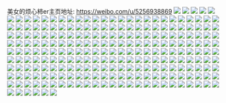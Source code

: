 美女的烦心柿er主页地址: https://weibo.com/u/5256938869 
![](https://wx4.sinaimg.cn/mw2000/005JLzWBly1h8or9qk1yvj30sg0pmtew.jpg) 
![](https://wx4.sinaimg.cn/mw2000/005JLzWBly1h8or9qthfpj30u00rkwh8.jpg) 
![](https://wx4.sinaimg.cn/mw2000/005JLzWBly1h8n65ew7ptj32c0340e82.jpg) 
![](https://wx4.sinaimg.cn/mw2000/005JLzWBly1h8n65grnntj31zp2tge82.jpg) 
![](https://wx4.sinaimg.cn/mw2000/005JLzWBly1h8n65ieukvj32c0340kjm.jpg) 
![](https://wx4.sinaimg.cn/mw2000/005JLzWBly1h8n65kijlhj32c0340u0x.jpg) 
![](https://wx4.sinaimg.cn/mw2000/005JLzWBly1h8n65llkcjj32c0340npd.jpg) 
![](https://wx4.sinaimg.cn/mw2000/005JLzWBgy1h8iob7r213j32c0340hdu.jpg) 
![](https://wx4.sinaimg.cn/mw2000/005JLzWBgy1h8iob2nddjj32c0340hdu.jpg) 
![](https://wx4.sinaimg.cn/mw2000/005JLzWBgy1h8iob4u5klj32c0340x6p.jpg) 
![](https://wx4.sinaimg.cn/mw2000/005JLzWBgy1h8ioazzk0xj32c0340kjm.jpg) 
![](https://wx4.sinaimg.cn/mw2000/005JLzWBgy1h8d2tx4i33j322o340x6p.jpg) 
![](https://wx4.sinaimg.cn/mw2000/005JLzWBgy1h8d2tsyqcfj319z19zh8k.jpg) 
![](https://wx4.sinaimg.cn/mw2000/005JLzWBgy1h8d2tvbtdcj322o33yqv7.jpg) 
![](https://wx4.sinaimg.cn/mw2000/005JLzWBgy1h8d2u4p0ftj322o340u0x.jpg) 
![](https://wx4.sinaimg.cn/mw2000/005JLzWBgy1h8d2u80vhwj31j01lz7wh.jpg) 
![](https://wx4.sinaimg.cn/mw2000/005JLzWBgy1h8d2u6ie6yj322o340x6p.jpg) 
![](https://wx4.sinaimg.cn/mw2000/005JLzWBly1h88f5zgnjuj30yi22okjl.jpg) 
![](https://wx4.sinaimg.cn/mw2000/005JLzWBly1h88f5hmocwj30yi22ou0x.jpg) 
![](https://wx4.sinaimg.cn/mw2000/005JLzWBly1h88f5y11t0j30yi22onpd.jpg) 
![](https://wx4.sinaimg.cn/mw2000/005JLzWBgy1h82h8b95nnj31o02801ky.jpg) 
![](https://wx4.sinaimg.cn/mw2000/005JLzWBgy1h82h8gd6ugj31sc2ds7wi.jpg) 
![](https://wx4.sinaimg.cn/mw2000/005JLzWBgy1h82h8d4nc5j31o02804qq.jpg) 
![](https://wx4.sinaimg.cn/mw2000/005JLzWBgy1h82h8eppc1j31o02807wi.jpg) 
![](https://wx4.sinaimg.cn/mw2000/005JLzWBgy1h82h89kjpjj31o0280hdu.jpg) 
![](https://wx4.sinaimg.cn/mw2000/005JLzWBgy1h7puonjyp9j32c0340u0y.jpg) 
![](https://wx4.sinaimg.cn/mw2000/005JLzWBgy1h7puotdo8fj32c033z4qr.jpg) 
![](https://wx4.sinaimg.cn/mw2000/005JLzWBgy1h7puoqzddpj32c0340u0y.jpg) 
![](https://wx4.sinaimg.cn/mw2000/005JLzWBgy1h7puouizk4j316o1kwau7.jpg) 
![](https://wx4.sinaimg.cn/mw2000/005JLzWBgy1h7puox7ja0j32c03407wj.jpg) 
![](https://wx4.sinaimg.cn/mw2000/005JLzWBgy1h7puojnuedj32c033z4qr.jpg) 
![](https://wx4.sinaimg.cn/mw2000/005JLzWBgy1h7puozowchj32c0340u0y.jpg) 
![](https://wx4.sinaimg.cn/mw2000/005JLzWBgy1h7puokztfyj30sg23u4qp.jpg) 
![](https://wx4.sinaimg.cn/mw2000/005JLzWBgy1h7pup2tub3j32c03401kz.jpg) 
![](https://wx4.sinaimg.cn/mw2000/005JLzWBly1h5fmaf1cp3j30om0wt0xx.jpg) 
![](https://wx4.sinaimg.cn/mw2000/005JLzWBly1h5fmapm49rj32c02c0npe.jpg) 
![](https://wx4.sinaimg.cn/mw2000/005JLzWBly1h3sg10m3jhj32c02c0e82.jpg) 
![](https://wx4.sinaimg.cn/mw2000/005JLzWBly1h3sg12k3z7j31sc1scnpd.jpg) 
![](https://wx4.sinaimg.cn/mw2000/005JLzWBly1h3sg15avldj31sc1qhb29.jpg) 
![](https://wx4.sinaimg.cn/mw2000/005JLzWBly1h3sg140c8zj31sc1sc4qq.jpg) 
![](https://wx4.sinaimg.cn/mw2000/005JLzWBly1h3sg172mdej31sc1sckjl.jpg) 
![](https://wx4.sinaimg.cn/mw2000/005JLzWBly1h3o2fku0bdj31ra1s4kjl.jpg) 
![](https://wx4.sinaimg.cn/mw2000/005JLzWBly1h3o2fpu1rhj31sc1scqv5.jpg) 
![](https://wx4.sinaimg.cn/mw2000/005JLzWBly1h3o2fuzppqj31sc1scnpd.jpg) 
![](https://wx4.sinaimg.cn/mw2000/005JLzWBly1h3o2fy5h39j31sc2dsx6p.jpg) 
![](https://wx4.sinaimg.cn/mw2000/005JLzWBly1h3o2gd0st7j31px1q3hdt.jpg) 
![](https://wx4.sinaimg.cn/mw2000/005JLzWBly1h3o2g6qqylj31sc1scqv5.jpg) 
![](https://wx4.sinaimg.cn/mw2000/005JLzWBly1h3o2feh3xcj32c02c0npd.jpg) 
![](https://wx4.sinaimg.cn/mw2000/005JLzWBly1h3o2gr515wj31xr2nbhdu.jpg) 
![](https://wx4.sinaimg.cn/mw2000/005JLzWBly1h3o2geawtuj319o19yh1q.jpg) 
![](https://wx4.sinaimg.cn/mw2000/005JLzWBly1h3jhy2ucx5j30u0140wl2.jpg) 
![](https://wx4.sinaimg.cn/mw2000/005JLzWBly1h3jhy3aedhj30u0140jyr.jpg) 
![](https://wx4.sinaimg.cn/mw2000/005JLzWBly1h3jf8bwbojj32402404qp.jpg) 
![](https://wx4.sinaimg.cn/mw2000/005JLzWBgy1h3cgx2kt7vj32tc240qv5.jpg) 
![](https://wx4.sinaimg.cn/mw2000/005JLzWBgy1h3cgx4e42oj30ps1i3u0x.jpg) 
![](https://wx4.sinaimg.cn/mw2000/005JLzWBgy1h38xx57xgxj33s03s0b29.jpg) 
![](https://wx4.sinaimg.cn/mw2000/005JLzWBgy1h38xxhgt90j33s03s0qv6.jpg) 
![](https://wx4.sinaimg.cn/mw2000/005JLzWBgy1h315ie192hj30u01uok0m.jpg) 
![](https://wx4.sinaimg.cn/mw2000/005JLzWBgy1h30z1tp27qj30tc0fl0vc.jpg) 
![](https://wx4.sinaimg.cn/mw2000/005JLzWBly1h2r0l4guyzj32402tcb2b.jpg) 
![](https://wx4.sinaimg.cn/mw2000/005JLzWBgy1h2p8suv3j6j30u00c0q66.jpg) 
![](https://wx4.sinaimg.cn/mw2000/005JLzWBgy1h2p1c7dsz6j32402tcnpd.jpg) 
![](https://wx4.sinaimg.cn/mw2000/005JLzWBgy1h2njvl8jr7j32402tchdt.jpg) 
![](https://wx4.sinaimg.cn/mw2000/005JLzWBgy1h2n1wy3i68j30u01uok4r.jpg) 
![](https://wx4.sinaimg.cn/mw2000/005JLzWBgy1h2kvmtihd3j30jg0jg75o.jpg) 
![](https://wx4.sinaimg.cn/mw2000/005JLzWBgy1h2iiodgmg1j32402tce81.jpg) 
![](https://wx4.sinaimg.cn/mw2000/005JLzWBgy1h2b6cwyibvj30u00xzqhe.jpg) 
![](https://wx4.sinaimg.cn/mw2000/005JLzWBgy1h2b6cxcu5kj30u00t2dm8.jpg) 
![](https://wx4.sinaimg.cn/mw2000/005JLzWBgy1h2b6cxp50ej30u00jn0wu.jpg) 
![](https://wx4.sinaimg.cn/mw2000/005JLzWBly1h2ajfbnzqjj33ne2qk1ky.jpg) 
![](https://wx4.sinaimg.cn/mw2000/005JLzWBly1h2ajfc5lz2j31hc0o0qbg.jpg) 
![](https://wx4.sinaimg.cn/mw2000/005JLzWBly1h2ajfdln4pj33ne2qkx6p.jpg) 
![](https://wx4.sinaimg.cn/mw2000/005JLzWBgy1h26i78toi5j30u015m0wg.jpg) 
![](https://wx4.sinaimg.cn/mw2000/005JLzWBgy1h25c0dulkrj31oh1yfx4i.jpg) 
![](https://wx4.sinaimg.cn/mw2000/005JLzWBgy1h24or62anaj30u00dqjwf.jpg) 
![](https://wx4.sinaimg.cn/mw2000/005JLzWBgy1h22z773ct2j328n2zjb2a.jpg) 
![](https://wx4.sinaimg.cn/mw2000/005JLzWBgy1h22z7ce0hwj32c02w64qr.jpg) 
![](https://wx4.sinaimg.cn/mw2000/005JLzWBgy1h22z794eakj327u33ze82.jpg) 
![](https://wx4.sinaimg.cn/mw2000/005JLzWBly1h20yzaegq9j30u01ofn7m.jpg) 
![](https://wx4.sinaimg.cn/mw2000/005JLzWBly1h20z4lin2lj30go0gojs7.jpg) 
![](https://wx4.sinaimg.cn/mw2000/005JLzWBgy1h1zi4nf0z2j31sc1scb29.jpg) 
![](https://wx4.sinaimg.cn/mw2000/005JLzWBgy1h1zi4d7bz3j33402c0qv6.jpg) 
![](https://wx4.sinaimg.cn/mw2000/005JLzWBgy1h1zi4pp5rtj31qw1sc7wh.jpg) 
![](https://wx4.sinaimg.cn/mw2000/005JLzWBgy1h1zi4fnk3ej31kw1i6u0p.jpg) 
![](https://wx4.sinaimg.cn/mw2000/005JLzWBgy1h1zi4sxc1wj32c02c07wi.jpg) 
![](https://wx4.sinaimg.cn/mw2000/005JLzWBgy1h1zi4ihem3j32bw2cl7wi.jpg) 
![](https://wx4.sinaimg.cn/mw2000/005JLzWBgy1h1zi4lm40ej32c02c04qq.jpg) 
![](https://wx4.sinaimg.cn/mw2000/005JLzWBgy1h1zi4wsrnfj32c02c0b2a.jpg) 
![](https://wx4.sinaimg.cn/mw2000/005JLzWBgy1h1zi4xaolxj31290o0jxx.jpg) 
![](https://wx4.sinaimg.cn/mw2000/005JLzWBgy1h1zi4y1cqdj30u01uogvo.jpg) 
![](https://wx4.sinaimg.cn/mw2000/005JLzWBgy1h1vduu9ai4j3240240kjl.jpg) 
![](https://wx4.sinaimg.cn/mw2000/005JLzWBgy1h1p6pa3vgoj30u00ju78a.jpg) 
![](https://wx4.sinaimg.cn/mw2000/005JLzWBgy1h1nccvrhe2j30u00yijys.jpg) 
![](https://wx4.sinaimg.cn/mw2000/005JLzWBgy1h1nccw551kj30u00t0afd.jpg) 
![](https://wx4.sinaimg.cn/mw2000/005JLzWBgy1h1nccwhvcij30su1f9dl4.jpg) 
![](https://wx4.sinaimg.cn/mw2000/005JLzWBgy1h1mxowju9hj30sg15l46i.jpg) 
![](https://wx4.sinaimg.cn/mw2000/005JLzWBgy1h1mxowt169j30ey08ttae.jpg) 
![](https://wx4.sinaimg.cn/mw2000/005JLzWBgy1h1lmpgsb20j30u013zwl1.jpg) 
![](https://wx4.sinaimg.cn/mw2000/005JLzWBgy1h1lmpkjg3rj32402tckjp.jpg) 
![](https://wx4.sinaimg.cn/mw2000/005JLzWBgy1h1knl8p3i0j30sg1ojh22.jpg) 
![](https://wx4.sinaimg.cn/mw2000/005JLzWBgy1h1knlj642xj32402tcnpj.jpg) 
![](https://wx4.sinaimg.cn/mw2000/005JLzWBgy1h1knlqa2efj32402tce86.jpg) 
![](https://wx4.sinaimg.cn/mw2000/005JLzWBgy1h1knlbq7k8j3240240e81.jpg) 
![](https://wx4.sinaimg.cn/mw2000/005JLzWBgy1h1euhzea62j30n00a5jsq.jpg) 
![](https://wx4.sinaimg.cn/mw2000/005JLzWBgy1h1942n6d6oj30u00k3dne.jpg) 
![](https://wx4.sinaimg.cn/mw2000/005JLzWBgy1h17ss2diq8j3240240e81.jpg) 
![](https://wx4.sinaimg.cn/mw2000/005JLzWBgy1h16z15tmkwj30u00gb3zk.jpg) 
![](https://wx4.sinaimg.cn/mw2000/005JLzWBgy1h0znuo08m1j30q60yaqcn.jpg) 
![](https://wx4.sinaimg.cn/mw2000/005JLzWBgy1h0275qt3cej33s03s0b2b.jpg) 
![](https://wx4.sinaimg.cn/mw2000/005JLzWBgy1gzxluhuzvrj30u01lbqdd.jpg) 
![](https://wx4.sinaimg.cn/mw2000/005JLzWBly1gzc57qby0yj30u008tacc.jpg) 
![](https://wx4.sinaimg.cn/mw2000/005JLzWBly1gzay10ah0gj32c02c0u0x.jpg) 
![](https://wx4.sinaimg.cn/mw2000/005JLzWBly1gzay0kibg0j30sg2dzb29.jpg) 
![](https://wx4.sinaimg.cn/mw2000/005JLzWBly1gzay0ndyasj32c02c0x6p.jpg) 
![](https://wx4.sinaimg.cn/mw2000/005JLzWBly1gzay0ljczcj30sg1kwqjs.jpg) 
![](https://wx4.sinaimg.cn/mw2000/005JLzWBly1gzay0to1t2j32c02c04qq.jpg) 
![](https://wx4.sinaimg.cn/mw2000/005JLzWBly1gzay0q7m8kj31sc1scnpd.jpg) 
![](https://wx4.sinaimg.cn/mw2000/005JLzWBly1gzay0xe8jpj32c02c0e82.jpg) 
![](https://wx4.sinaimg.cn/mw2000/005JLzWBly1gzay13fvq7j32c02c01ky.jpg) 
![](https://wx4.sinaimg.cn/mw2000/005JLzWBly1gzay15ytywj32c02c07wi.jpg) 
![](https://wx4.sinaimg.cn/mw2000/005JLzWBly1gzay18b4g5j32c02c0u0y.jpg) 
![](https://wx4.sinaimg.cn/mw2000/005JLzWBly1gzay1ann84j32c02c0hdu.jpg) 
![](https://wx4.sinaimg.cn/mw2000/005JLzWBly1gz9se7xc8bj32c02c07wh.jpg) 
![](https://wx4.sinaimg.cn/mw2000/005JLzWBly1gz9se9h9caj32c02c0tuu.jpg) 
![](https://wx4.sinaimg.cn/mw2000/005JLzWBly1gz9se8x413j3213213e81.jpg) 
![](https://wx4.sinaimg.cn/mw2000/005JLzWBly1gz9se9xj1fj32c02c0nnz.jpg) 
![](https://wx4.sinaimg.cn/mw2000/005JLzWBly1gz9sedwff0j32c02c04qq.jpg) 
![](https://wx4.sinaimg.cn/mw2000/005JLzWBly1gz9seak6hpj31o01jstxz.jpg) 
![](https://wx4.sinaimg.cn/mw2000/005JLzWBly1gz9seco5pvj32c02c04qq.jpg) 
![](https://wx4.sinaimg.cn/mw2000/005JLzWBly1gz9seb9anrj31mh1l3kia.jpg) 
![](https://wx4.sinaimg.cn/mw2000/005JLzWBly1gz9seeqv72j32c02c0hdt.jpg) 
![](https://wx4.sinaimg.cn/mw2000/005JLzWBly1gz86gc8x0wj32c02zpqv6.jpg) 
![](https://wx4.sinaimg.cn/mw2000/005JLzWBly1gz86ggyn80j32c02c0qv5.jpg) 
![](https://wx4.sinaimg.cn/mw2000/005JLzWBly1gz86gfl2tzj32c03401ky.jpg) 
![](https://wx4.sinaimg.cn/mw2000/005JLzWBly1gz86gismivj31sc1sc7wh.jpg) 
![](https://wx4.sinaimg.cn/mw2000/005JLzWBly1gz86gqwu2dj32c02c0u0x.jpg) 
![](https://wx4.sinaimg.cn/mw2000/005JLzWBly1gz86gl47tyj30vc15s7gl.jpg) 
![](https://wx4.sinaimg.cn/mw2000/005JLzWBly1gz86glvaszj30vc15s48s.jpg) 
![](https://wx4.sinaimg.cn/mw2000/005JLzWBly1gz86gu1vf2j32c02c07wh.jpg) 
![](https://wx4.sinaimg.cn/mw2000/005JLzWBly1gz86gs4uohj30vc15sn8f.jpg) 
![](https://wx4.sinaimg.cn/mw2000/005JLzWBly1gz68ayv6b8j30u01gbzz6.jpg) 
![](https://wx4.sinaimg.cn/mw2000/005JLzWBly1gz68azf3o2j30u00ty11y.jpg) 
![](https://wx4.sinaimg.cn/mw2000/005JLzWBly1gz68b0lkbwj30u01gfqgj.jpg) 
![](https://wx4.sinaimg.cn/mw2000/005JLzWBly1gz68b15qbgj30u00tywmf.jpg) 
![](https://wx4.sinaimg.cn/mw2000/005JLzWBly1gz3ilruzffj31kw1kw4qp.jpg) 
![](https://wx4.sinaimg.cn/mw2000/005JLzWBly1gz3im50cr2j31kw1kw1kx.jpg) 
![](https://wx4.sinaimg.cn/mw2000/005JLzWBly1gz3ilu27tpj31kw1kw7wh.jpg) 
![](https://wx4.sinaimg.cn/mw2000/005JLzWBly1gz3im9188uj320m243qv5.jpg) 
![](https://wx4.sinaimg.cn/mw2000/005JLzWBly1gz3ime0h03j32c02c0e81.jpg) 
![](https://wx4.sinaimg.cn/mw2000/005JLzWBly1gz3imlt6eij31sc2ackjl.jpg) 
![](https://wx4.sinaimg.cn/mw2000/005JLzWBly1gz3imnnkbtj31sc2dskjl.jpg) 
![](https://wx4.sinaimg.cn/mw2000/005JLzWBly1gz3imq0j0tj30sg1kwww7.jpg) 
![](https://wx4.sinaimg.cn/mw2000/005JLzWBly1gz3ilyx5pcj31kw1kw1kx.jpg) 
![](https://wx4.sinaimg.cn/mw2000/005JLzWBly1gz1n79la62j30zg0zg7c7.jpg) 
![](https://wx4.sinaimg.cn/mw2000/005JLzWBly1gz1n7dzj74j31ei1einf3.jpg) 
![](https://wx4.sinaimg.cn/mw2000/005JLzWBly1gz1n7bos2wj30zg0zg469.jpg) 
![](https://wx4.sinaimg.cn/mw2000/005JLzWBly1gz1n7cb7nqj30zg0zgtg9.jpg) 
![](https://wx4.sinaimg.cn/mw2000/005JLzWBly1gz1n7gbj30j30u0190woo.jpg) 
![](https://wx4.sinaimg.cn/mw2000/005JLzWBly1gz1n7elp0fj30zg0zgaew.jpg) 
![](https://wx4.sinaimg.cn/mw2000/005JLzWBly1gz1n7nblsqj32c02c0hdt.jpg) 
![](https://wx4.sinaimg.cn/mw2000/005JLzWBly1gz1n7aeyunj30zg0zgthd.jpg) 
![](https://wx4.sinaimg.cn/mw2000/005JLzWBly1gz1n7sl5pcj31101dcdxt.jpg) 
![](https://wx4.sinaimg.cn/mw2000/005JLzWBly1gyyaok759kj32671l27wh.jpg) 
![](https://wx4.sinaimg.cn/mw2000/005JLzWBly1gyyaoixcnzj32402tcnpd.jpg) 
![](https://wx4.sinaimg.cn/mw2000/005JLzWBly1gyyaoo4p3yj323z23zb29.jpg) 
![](https://wx4.sinaimg.cn/mw2000/005JLzWBly1gyyaopuxnoj3240240qv6.jpg) 
![](https://wx4.sinaimg.cn/mw2000/005JLzWBly1gyyaorf95pj3240240b29.jpg) 
![](https://wx4.sinaimg.cn/mw2000/005JLzWBly1gyvif9xo40j30u01eywqm.jpg) 
![](https://wx4.sinaimg.cn/mw2000/005JLzWBly1gyvif8hmqwj30u01hcqak.jpg) 
![](https://wx4.sinaimg.cn/mw2000/005JLzWBly1gyvifaxv1fj30tp1ddqec.jpg) 
![](https://wx4.sinaimg.cn/mw2000/005JLzWBly1gyvifckfcqj30u01hcna5.jpg) 
![](https://wx4.sinaimg.cn/mw2000/005JLzWBly1gyqtfyhzj0j31sb2drb2a.jpg) 
![](https://wx4.sinaimg.cn/mw2000/005JLzWBly1gyqtfl95sxj30sg23u4m2.jpg) 
![](https://wx4.sinaimg.cn/mw2000/005JLzWBly1gyqtfn5fb1j315o3351ky.jpg) 
![](https://wx4.sinaimg.cn/mw2000/005JLzWBly1gyqtfpd0zcj315o334qv5.jpg) 
![](https://wx4.sinaimg.cn/mw2000/005JLzWBly1gyqtfwksh4j31sc1scb29.jpg) 
![](https://wx4.sinaimg.cn/mw2000/005JLzWBly1gyqtfr7khlj315o334npd.jpg) 
![](https://wx4.sinaimg.cn/mw2000/005JLzWBly1gyqtfsqbm2j315o33zqv5.jpg) 
![](https://wx4.sinaimg.cn/mw2000/005JLzWBly1gyqtfu6atfj30sg1kw1kx.jpg) 
![](https://wx4.sinaimg.cn/mw2000/005JLzWBly1gyqtfvhxqaj315o334qv5.jpg) 
![](https://wx4.sinaimg.cn/mw2000/005JLzWBly1gyldxx8mezj32c02c01ky.jpg) 
![](https://wx4.sinaimg.cn/mw2000/005JLzWBly1gyldxyx423j32c02c0npd.jpg) 
![](https://wx4.sinaimg.cn/mw2000/005JLzWBgy1gyb5ocne70j316o1kwe81.jpg) 
![](https://wx4.sinaimg.cn/mw2000/005JLzWBgy1gyb5od7zg9j316o16o1kx.jpg) 
![](https://wx4.sinaimg.cn/mw2000/005JLzWBgy1gyb5odvkvsj316o16oqt2.jpg) 
![](https://wx4.sinaimg.cn/mw2000/005JLzWBgy1gyb5ofv5pxj30dc0ciq3h.jpg) 
![](https://wx4.sinaimg.cn/mw2000/005JLzWBgy1gyb5ofbk6tj32dx35s1ky.jpg) 
![](https://wx4.sinaimg.cn/mw2000/005JLzWBgy1gyb5og3fiej30dc0c8mxo.jpg) 
![](https://wx4.sinaimg.cn/mw2000/005JLzWBgy1gy8sb5sfunj31w02iohdt.jpg) 
![](https://wx4.sinaimg.cn/mw2000/005JLzWBgy1gy5a1avnn0j335s35s4qq.jpg) 
![](https://wx4.sinaimg.cn/mw2000/005JLzWBgy1gy5a1e34grj335s35se87.jpg) 
![](https://wx4.sinaimg.cn/mw2000/005JLzWBgy1gy42j4qdv2j31w01w0tzz.jpg) 
![](https://wx4.sinaimg.cn/mw2000/005JLzWBgy1gy42j60smuj31w01w0kio.jpg) 
![](https://wx4.sinaimg.cn/mw2000/005JLzWBgy1gy36140m2vj31ts2bnx6p.jpg) 
![](https://wx4.sinaimg.cn/mw2000/005JLzWBgy1gy2lvczfqyj30u00uzjz1.jpg) 
![](https://wx4.sinaimg.cn/mw2000/005JLzWBgy1gy0tw84tezj30yi0yin4m.jpg) 
![](https://wx4.sinaimg.cn/mw2000/005JLzWBly1gxwtces3z0j31o01o0e81.jpg) 
![](https://wx4.sinaimg.cn/mw2000/005JLzWBly1gxpdrnnahhj31nt27oe81.jpg) 
![](https://wx4.sinaimg.cn/mw2000/005JLzWBly1gxpdrn0btuj31vy292hdt.jpg) 
![](https://wx4.sinaimg.cn/mw2000/005JLzWBly1gxpdro6v4qj31pj274e81.jpg) 
![](https://wx4.sinaimg.cn/mw2000/005JLzWBly1gxpdrpxg69j31vz1vb7wh.jpg) 
![](https://wx4.sinaimg.cn/mw2000/005JLzWBly1gxpdrov3q0j31os243b29.jpg) 
![](https://wx4.sinaimg.cn/mw2000/005JLzWBly1gxpdrqio2ej31w02io4qq.jpg) 
![](https://wx4.sinaimg.cn/mw2000/005JLzWBly1gxpdrr7apjj31vt2dgu0x.jpg) 
![](https://wx4.sinaimg.cn/mw2000/005JLzWBly1gxpdrrtt5tj314n1e91du.jpg) 
![](https://wx4.sinaimg.cn/mw2000/005JLzWBly1gxpdrsa8qcj31ib25me81.jpg) 
![](https://wx4.sinaimg.cn/mw2000/005JLzWBgy1gxoph0oqt5j30u008tjs0.jpg) 
![](https://wx4.sinaimg.cn/mw2000/005JLzWBgy1gxnsiimcgrj32402407wh.jpg) 
![](https://wx4.sinaimg.cn/mw2000/005JLzWBgy1gxen1nlen3j32402oze81.jpg) 
![](https://wx4.sinaimg.cn/mw2000/005JLzWBgy1gxen1i07mij31w01w07vt.jpg) 
![](https://wx4.sinaimg.cn/mw2000/005JLzWBgy1gxen1lp078j31vd2jb4qs.jpg) 
![](https://wx4.sinaimg.cn/mw2000/005JLzWBgy1gxcatmx9s3j30sg35sb29.jpg) 
![](https://wx4.sinaimg.cn/mw2000/005JLzWBgy1gxcatrfxkhj31sa2a61ky.jpg) 
![](https://wx4.sinaimg.cn/mw2000/005JLzWBgy1gxcatspnovj31l626wqv5.jpg) 
![](https://wx4.sinaimg.cn/mw2000/005JLzWBgy1gxcatu3po6j31bw1kwe81.jpg) 
![](https://wx4.sinaimg.cn/mw2000/005JLzWBgy1gxcatp9tm1j31w025cnpd.jpg) 
![](https://wx4.sinaimg.cn/mw2000/005JLzWBgy1gxcatur10wj311f1ak1kx.jpg) 
![](https://wx4.sinaimg.cn/mw2000/005JLzWBgy1gxcatvh94gj316o17f1ki.jpg) 
![](https://wx4.sinaimg.cn/mw2000/005JLzWBgy1gxcatwgeumj316o1kw7wh.jpg) 
![](https://wx4.sinaimg.cn/mw2000/005JLzWBgy1gxcato3uyqj30sg1z81kx.jpg) 
![](https://wx4.sinaimg.cn/mw2000/005JLzWBgy1gxa6nwh6jfj32402tc4qs.jpg) 
![](https://wx4.sinaimg.cn/mw2000/005JLzWBgy1gxa6nzdhg2j32402tc4qs.jpg) 
![](https://wx4.sinaimg.cn/mw2000/005JLzWBgy1gxa6o0lks1j32402tc7wk.jpg) 
![](https://wx4.sinaimg.cn/mw2000/005JLzWBgy1gxa6o2kii0j316o1kw1kx.jpg) 
![](https://wx4.sinaimg.cn/mw2000/005JLzWBgy1gwydhjjcvxj32c02c04qq.jpg) 
![](https://wx4.sinaimg.cn/mw2000/005JLzWBgy1gwydhllz1pj316o1kw4qf.jpg) 
![](https://wx4.sinaimg.cn/mw2000/005JLzWBgy1gwydht1vmuj31o02804qp.jpg) 
![](https://wx4.sinaimg.cn/mw2000/005JLzWBgy1gwydhp99zwj32c0340x6q.jpg) 
![](https://wx4.sinaimg.cn/mw2000/005JLzWBgy1gwydhkhlofj324e24e7wh.jpg) 
![](https://wx4.sinaimg.cn/mw2000/005JLzWBgy1gwydhrv4xgj32c03404qr.jpg) 
![](https://wx4.sinaimg.cn/mw2000/005JLzWBgy1gwydhtl8ulj30tp0tpdnj.jpg) 
![](https://wx4.sinaimg.cn/mw2000/005JLzWBgy1gwydhu2w9jj30q50lzaex.jpg) 
![](https://wx4.sinaimg.cn/mw2000/005JLzWBgy1gwydhung9dj30u01b1486.jpg) 
![](https://wx4.sinaimg.cn/mw2000/005JLzWBgy1gwydhzs09jj32c0340qv6.jpg) 
![](https://wx4.sinaimg.cn/mw2000/005JLzWBgy1gwydi1x5z7j32c03404qq.jpg) 
![](https://wx4.sinaimg.cn/mw2000/005JLzWBgy1gwydi32tzvj316o1kwqtm.jpg) 
